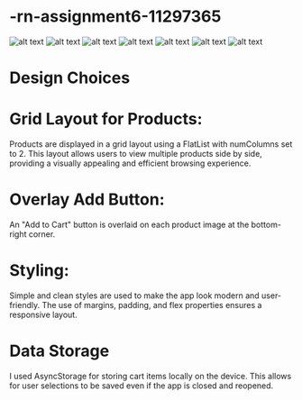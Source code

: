 # -rn-assignment6-11297365
 ![alt text](image0.png) 
 ![alt text](image1.png) 
 ![alt text](image2.png) 
 ![alt text](image5.png)
  ![alt text](image7.png)
![alt text](<Screenshot 2024-07-02 142859.png>)
  ![alt text](<Screenshot 2024-07-02 142922.png>)

 # Design Choices

# Grid Layout for Products:
Products are displayed in a grid layout using a FlatList with numColumns set to 2. This layout allows users to view multiple products side by side, providing a visually appealing and efficient browsing experience.

# Overlay Add Button:
An "Add to Cart" button is overlaid on each product image at the bottom-right corner. 

# Styling:
Simple and clean styles are used to make the app look modern and user-friendly. The use of margins, padding, and flex properties ensures a responsive layout.

# Data Storage
I used AsyncStorage for storing cart items locally on the device. This allows for  user selections to be saved even if the app is closed and reopened.